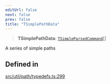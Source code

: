 ```yaml
---
editUrl: false
next: false
prev: false
title: "TSimplePathData"
---
```


> **TSimplePathData**: [`TSimpleParsedCommand`](/api/namespaces/util/type-aliases/tsimpleparsedcommand/)[]

A series of simple paths

## Defined in

[src/util/path/typedefs.ts:299](https://github.com/fabricjs/fabric.js/blob/v6.0.0-rc4/src/util/path/typedefs.ts#L299)
